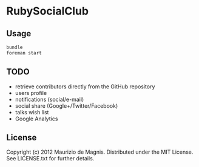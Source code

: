 # RubySocialClub

Usage
-----

```bash
bundle
foreman start
```

TODO
----

* retrieve contributors directly from the GitHub repository
* users profile
* notifications (social/e-mail)
* social share (Google+/Twitter/Facebook)
* talks wish list
* Google Analytics

License
-------

Copyright (c) 2012 Maurizio de Magnis. Distributed under the MIT License. See LICENSE.txt for further details.

